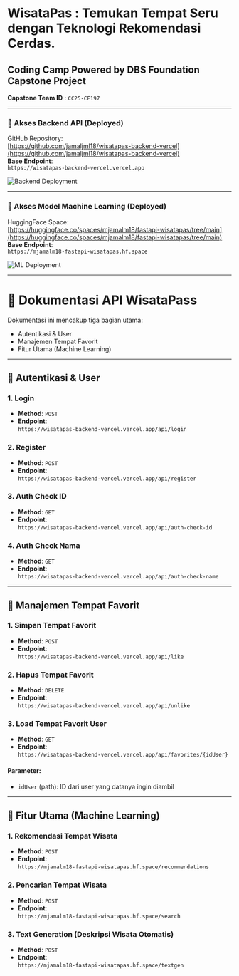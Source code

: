 # WisataPas : Temukan Tempat Seru dengan Teknologi Rekomendasi Cerdas.

## Coding Camp Powered by DBS Foundation Capstone Project  
**Capstone Team ID** : `CC25-CF197`

---

### 🔗 Akses Backend API (Deployed)  
GitHub Repository:  
[https://github.com/jamaljml18/wisatapas-backend-vercel](https://github.com/jamaljml18/wisatapas-backend-vercel)  
**Base Endpoint**:  
`https://wisatapas-backend-vercel.vercel.app`

![Backend Deployment](https://res.cloudinary.com/diihtbw9h/image/upload/v1/deployBe_gujhmd)

---

### 🤖 Akses Model Machine Learning (Deployed)  
HuggingFace Space:  
[https://huggingface.co/spaces/mjamalm18/fastapi-wisatapas/tree/main](https://huggingface.co/spaces/mjamalm18/fastapi-wisatapas/tree/main)  
**Base Endpoint**:  
`https://mjamalm18-fastapi-wisatapas.hf.space`

![ML Deployment](https://res.cloudinary.com/diihtbw9h/image/upload/v1/deployMl_wsucfn)

---

# 📘 Dokumentasi API WisataPass

Dokumentasi ini mencakup tiga bagian utama:
- Autentikasi & User
- Manajemen Tempat Favorit
- Fitur Utama (Machine Learning)

---

## 🔐 Autentikasi & User

### 1. Login
- **Method**: `POST`  
- **Endpoint**:  
  `https://wisatapas-backend-vercel.vercel.app/api/login`

### 2. Register
- **Method**: `POST`  
- **Endpoint**:  
  `https://wisatapas-backend-vercel.vercel.app/api/register`

### 3. Auth Check ID
- **Method**: `GET`  
- **Endpoint**:  
  `https://wisatapas-backend-vercel.vercel.app/api/auth-check-id`

### 4. Auth Check Nama
- **Method**: `GET`  
- **Endpoint**:  
  `https://wisatapas-backend-vercel.vercel.app/api/auth-check-name`

---

## 📌 Manajemen Tempat Favorit

### 1. Simpan Tempat Favorit
- **Method**: `POST`  
- **Endpoint**:  
  `https://wisatapas-backend-vercel.vercel.app/api/like`

### 2. Hapus Tempat Favorit
- **Method**: `DELETE`  
- **Endpoint**:  
  `https://wisatapas-backend-vercel.vercel.app/api/unlike`

### 3. Load Tempat Favorit User
- **Method**: `GET`  
- **Endpoint**:  
  `https://wisatapas-backend-vercel.vercel.app/api/favorites/{idUser}`

#### Parameter:
- `idUser` (path): ID dari user yang datanya ingin diambil

---

## 🧠 Fitur Utama (Machine Learning)

### 1. Rekomendasi Tempat Wisata
- **Method**: `POST`  
- **Endpoint**:  
  `https://mjamalm18-fastapi-wisatapas.hf.space/recommendations`

### 2. Pencarian Tempat Wisata
- **Method**: `POST`  
- **Endpoint**:  
  `https://mjamalm18-fastapi-wisatapas.hf.space/search`

### 3. Text Generation (Deskripsi Wisata Otomatis)
- **Method**: `POST`  
- **Endpoint**:  
  `https://mjamalm18-fastapi-wisatapas.hf.space/textgen`
